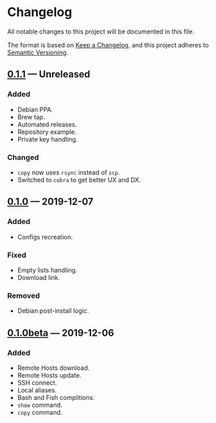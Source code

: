 # Changelog

All notable changes to this project will be documented in this file.

The format is based on [Keep a Changelog][],
and this project adheres to [Semantic Versioning][].

## [0.1.1][] — Unreleased

### Added

-   Debian PPA.
-   Brew tap.
-   Automated releases.
-   Repository example.
-   Private key handling.

### Changed

-   `copy` now uses `rsync` instead of `scp`.
-   Switched to `cobra` to get better UX and DX.

## [0.1.0][] — 2019-12-07

### Added

-   Configs recreation.

### Fixed

-   Empty lists handling.
-   Download link.

### Removed

-   Debian post-install logic.


## [0.1.0beta][] — 2019-12-06

### Added

-   Remote Hosts download.
-   Remote Hosts update.
-   SSH connect.
-   Local aliases.
-   Bash and Fish complitions.
-   `show` command.
-   `copy` command.

[keep a changelog]: https://keepachangelog.com/en/1.0.0/

[semantic versioning]: https://semver.org/spec/v2.0.0.html

[0.1.0beta]: https://github.com/mishamyrt/mysh/releases/tag/v0.1.0beta

[0.1.0]: https://github.com/mishamyrt/mysh/releases/tag/v0.1.0

[0.1.1]: https://github.com/mishamyrt/mysh/compare/v0.1.0...develop
